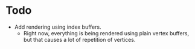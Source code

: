 # Todo
- Add rendering using index buffers.
  - Right now, everything is being rendered using plain vertex buffers, but that causes a lot of repetition of vertices.
